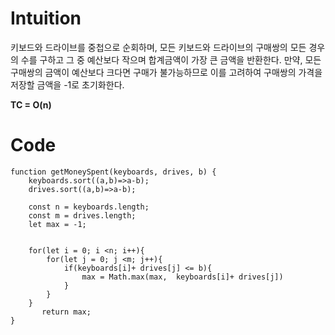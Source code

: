 # Intuition

키보드와 드라이브를 중첩으로 순회하며, 모든 키보드와 드라이브의 구매쌍의 모든 경우의 수를 구하고 그 중 예산보다 작으며 합계금액이 가장 큰 금액을 반환한다.
만약, 모든 구매쌍의 금액이 예산보다 크다면 구매가 불가능하므로 이를 고려하여 구매쌍의 가격을 저장할 금액을 -1로 초기화한다.

**TC = O(n)**

# Code

```
function getMoneySpent(keyboards, drives, b) {
    keyboards.sort((a,b)=>a-b);
    drives.sort((a,b)=>a-b);

    const n = keyboards.length;
    const m = drives.length;
    let max = -1;


    for(let i = 0; i <n; i++){
        for(let j = 0; j <m; j++){
            if(keyboards[i]+ drives[j] <= b){
                max = Math.max(max,  keyboards[i]+ drives[j])
            }
        }
    }
       return max;
}

```
